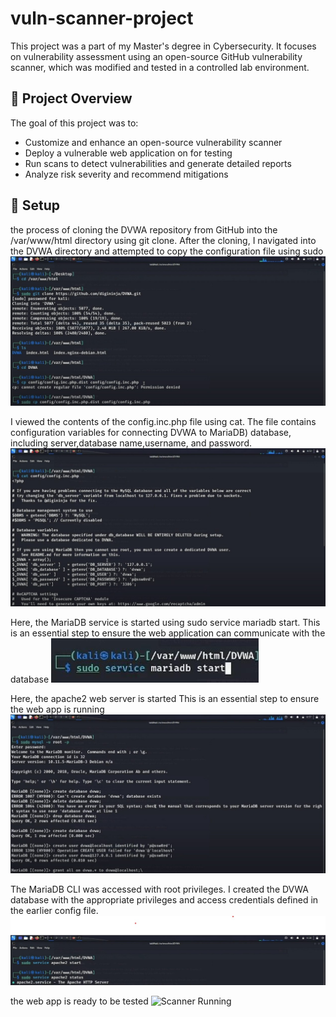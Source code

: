 # vuln-scanner-project
This project was a part of my Master's degree in Cybersecurity. It focuses on vulnerability assessment using an open-source GitHub vulnerability scanner, which was modified and tested in a controlled lab environment.

## 🔧 Project Overview

The goal of this project was to:
- Customize and enhance an open-source vulnerability scanner
- Deploy a vulnerable web application on for testing
- Run scans to detect vulnerabilities and generate detailed reports
- Analyze risk severity and recommend mitigations

## 📸 Setup
the process of cloning the DVWA repository from GitHub into the /var/www/html directory using git clone. After the cloning, I navigated into the DVWA directory and attempted to copy the configuration file using sudo
![Scanner Running](images/DVWA%201.jpg)

I viewed the contents of the config.inc.php file using cat. The file contains configuration variables for connecting DVWA to MariaDB) database, including server,database name,username, and password.
![Scanner Running](images/DVWA%202.jpg)

Here, the MariaDB service is started using sudo service mariadb start. This is an essential
step to ensure the web application can communicate with the database
![Scanner Running](images/DVWA%203.jpg)

Here, the apache2 web server is started This is an essential step to ensure the web app is running
![Scanner Running](images/DVWA%204.jpg)

The MariaDB CLI was accessed with root privileges. I created the DVWA database with the appropriate privileges and access credentials defined in the earlier config file.
![Scanner Running](images/DVWA%205.jpg)

the web app is ready to be tested
![Scanner Running](images/DVWA%206.jpg)
